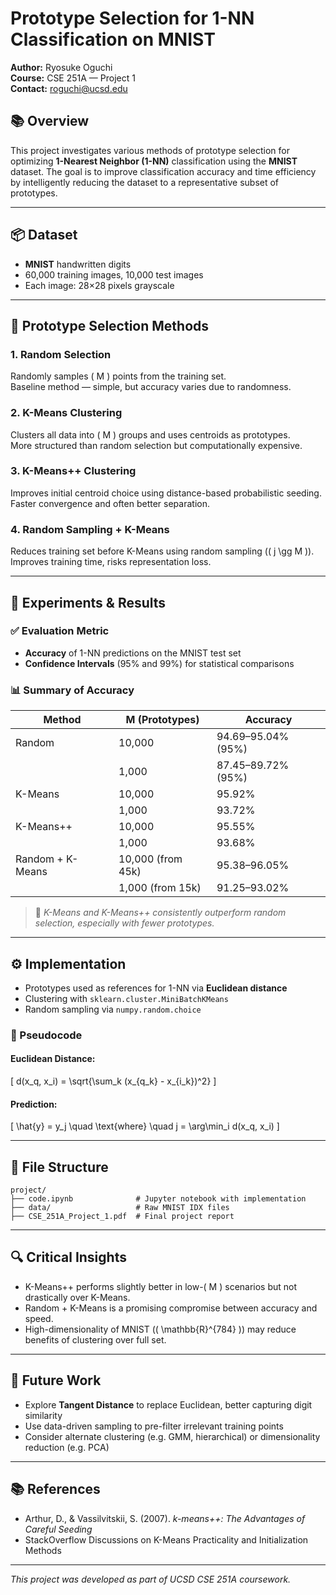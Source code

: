 
# Prototype Selection for 1-NN Classification on MNIST

**Author:** Ryosuke Oguchi  
**Course:** CSE 251A — Project 1  
**Contact:** roguchi@ucsd.edu  

## 📚 Overview

This project investigates various methods of prototype selection for optimizing **1-Nearest Neighbor (1-NN)** classification using the **MNIST** dataset. The goal is to improve classification accuracy and time efficiency by intelligently reducing the dataset to a representative subset of prototypes.

---

## 📦 Dataset

- **MNIST** handwritten digits  
- 60,000 training images, 10,000 test images  
- Each image: 28×28 pixels grayscale

---

## 🧠 Prototype Selection Methods

### 1. Random Selection
Randomly samples \( M \) points from the training set.  
Baseline method — simple, but accuracy varies due to randomness.

### 2. K-Means Clustering
Clusters all data into \( M \) groups and uses centroids as prototypes.  
More structured than random selection but computationally expensive.

### 3. K-Means++ Clustering
Improves initial centroid choice using distance-based probabilistic seeding.  
Faster convergence and often better separation.

### 4. Random Sampling + K-Means
Reduces training set before K-Means using random sampling (\( j \gg M \)).  
Improves training time, risks representation loss.

---

## 🧪 Experiments & Results

### ✅ Evaluation Metric
- **Accuracy** of 1-NN predictions on the MNIST test set  
- **Confidence Intervals** (95% and 99%) for statistical comparisons

### 📊 Summary of Accuracy

| Method               | M (Prototypes) | Accuracy   |
|----------------------|----------------|------------|
| Random               | 10,000         | 94.69–95.04% (95%) |
|                      | 1,000          | 87.45–89.72% (95%) |
| K-Means              | 10,000         | 95.92%     |
|                      | 1,000          | 93.72%     |
| K-Means++            | 10,000         | 95.55%     |
|                      | 1,000          | 93.68%     |
| Random + K-Means     | 10,000 (from 45k) | 95.38–96.05% |
|                      | 1,000 (from 15k) | 91.25–93.02% |

> 📌 *K-Means and K-Means++ consistently outperform random selection, especially with fewer prototypes.*

---

## ⚙️ Implementation

- Prototypes used as references for 1-NN via **Euclidean distance**  
- Clustering with `sklearn.cluster.MiniBatchKMeans`  
- Random sampling via `numpy.random.choice`

### 🔧 Pseudocode

#### Euclidean Distance:
\[
d(x_q, x_i) = \sqrt{\sum_k (x_{q_k} - x_{i_k})^2}
\]

#### Prediction:
\[
\hat{y} = y_j \quad \text{where} \quad j = \arg\min_i d(x_q, x_i)
\]

---

## 🧩 File Structure

```
project/
├── code.ipynb              # Jupyter notebook with implementation
├── data/                   # Raw MNIST IDX files
├── CSE_251A_Project_1.pdf  # Final project report
```

---

## 🔍 Critical Insights

- K-Means++ performs slightly better in low-\( M \) scenarios but not drastically over K-Means.
- Random + K-Means is a promising compromise between accuracy and speed.
- High-dimensionality of MNIST (\( \mathbb{R}^{784} \)) may reduce benefits of clustering over full set.

---

## 🚀 Future Work

- Explore **Tangent Distance** to replace Euclidean, better capturing digit similarity
- Use data-driven sampling to pre-filter irrelevant training points
- Consider alternate clustering (e.g. GMM, hierarchical) or dimensionality reduction (e.g. PCA)

---

## 📚 References

- Arthur, D., & Vassilvitskii, S. (2007). *k-means++: The Advantages of Careful Seeding*  
- StackOverflow Discussions on K-Means Practicality and Initialization Methods

---

*This project was developed as part of UCSD CSE 251A coursework.*
